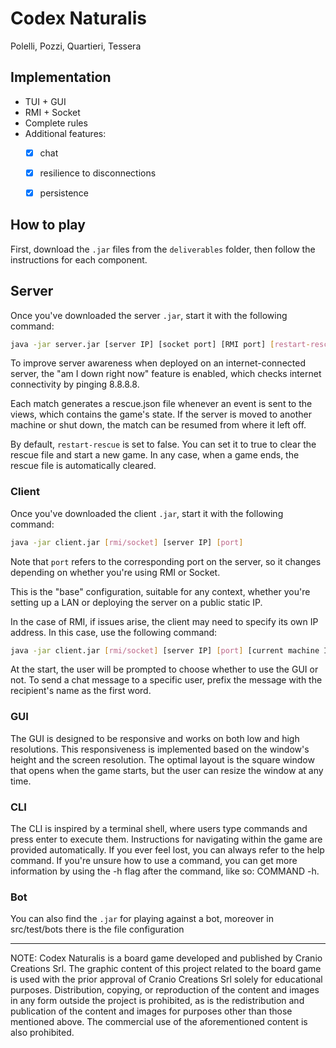 # Codex Naturalis
Polelli, Pozzi, Quartieri, Tessera

## Implementation
- TUI + GUI
- RMI + Socket
- Complete rules
- Additional features:
  - [x] chat
  - [x] resilience to disconnections
  - [x] persistence


## How to play
First, download the `.jar` files from the `deliverables` folder, then follow the instructions for each component.

## Server
Once you've downloaded the server `.jar`, start it with the following command:

```bash
java -jar server.jar [server IP] [socket port] [RMI port] [restart-rescue]
```

To improve server awareness when deployed on an internet-connected server, the "am I down right now" feature is enabled, which checks internet connectivity by pinging 8.8.8.8.

Each match generates a rescue.json file whenever an event is sent to the views, which contains the game's state. If the server is moved to another machine or shut down, the match can be resumed from where it left off.

By default, `restart-rescue` is set to false. You can set it to true to clear the rescue file and start a new game. In any case, when a game ends, the rescue file is automatically cleared.

### Client
Once you've downloaded the client `.jar`, start it with the following command:

```bash
java -jar client.jar [rmi/socket] [server IP] [port]
```
Note that `port` refers to the corresponding port on the server, so it changes depending on whether you're using RMI or Socket.

This is the "base" configuration, suitable for any context, whether you're setting up a LAN or deploying the server on a public static IP.

In the case of RMI, if issues arise, the client may need to specify its own IP address. In this case, use the following command:

```bash
java -jar client.jar [rmi/socket] [server IP] [port] [current machine IP]
```

At the start, the user will be prompted to choose whether to use the GUI or not.
To send a chat message to a specific user, prefix the message with the recipient's name as the first word.

### GUI
The GUI is designed to be responsive and works on both low and high resolutions. This responsiveness is implemented based on the window's height and the screen resolution. The optimal layout is the square window that opens when the game starts, but the user can resize the window at any time.

### CLI
The CLI is inspired by a terminal shell, where users type commands and press enter to execute them. Instructions for navigating within the game are provided automatically. If you ever feel lost, you can always refer to the help command. If you're unsure how to use a command, you can get more information by using the -h flag after the command, like so: COMMAND -h.

### Bot
You can also find the `.jar` for playing against a bot, moreover in src/test/bots there is the file configuration

---

NOTE: Codex Naturalis is a board game developed and published by Cranio Creations Srl. The graphic content of this project related to the board game is used with the prior approval of Cranio Creations Srl solely for educational purposes. Distribution, copying, or reproduction of the content and images in any form outside the project is prohibited, as is the redistribution and publication of the content and images for purposes other than those mentioned above. The commercial use of the aforementioned content is also prohibited.
